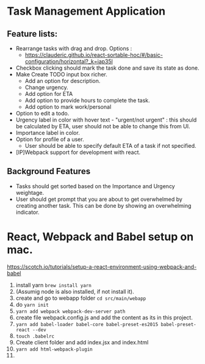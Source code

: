 # Task Management Application
Feature lists:
------

* Rearrange tasks with drag and drop. Options :
  * https://clauderic.github.io/react-sortable-hoc/#/basic-configuration/horizontal?_k=iap35l
* Checkbox clicking should mark the task done and save its state as done.
* Make Create TODO input box richer.
  * Add an option for description.
  * Change urgency.
  * Add option for ETA
  * Add option to provide hours to complete the task.
  * Add option to mark work/personal
* Option to edit a todo.
* Urgency label in color with hover text - "urgent/not urgent" : this should be calculated by ETA, user should not be able to change this from UI.
* Importance label in color.
* Option for profile of a user.
  * User should be able to specify default ETA of a task if not specified.
* [IP]Webpack support for development with react.
 
Background Features
---
* Tasks should get sorted based on the Importance and Urgency weightage.
* User should get prompt that you are about to get overwhelmed by creating another task. This can be done by showing an overwhelming indicator.


# React, Webpack and Babel setup on mac.
https://scotch.io/tutorials/setup-a-react-environment-using-webpack-and-babel
 
1. install yarn ```brew install yarn```
2. (Assumig node is also installed, if not install it).
3. create and go to webapp folder ```cd src/main/webapp```
4. do ```yarn init```
5. ```yarn add webpack webpack-dev-server path```
6. create file webpack.config.js and add the content as its in this project.
7. ```yarn add babel-loader babel-core babel-preset-es2015 babel-preset-react --dev```
8. ```touch .babelrc```
9. Create client folder and add index.jsx and index.html
10. ```yarn add html-webpack-plugin```
11. 

 